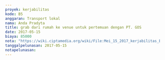```yaml
---
proyek: kerjabilitas
kode: B5
anggaran: Transport lokal
nama: Anda Pradyta
title: grab dari rumah ke venue untuk pertemuan dengan PT. GOS
date: 2017-05-15
biaya: 85000
nota: "https://wiki.ciptamedia.org/wiki/File:Mei_15_2017_kerjabilitas_B5_grab_berangkat_ptGOS_anda.jpg"
tanggalpelunasan: 2017-05-15
notapelunasan:
---
```

